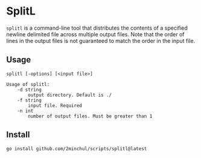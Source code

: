 # SplitL
`splitl` is a command-line tool that distributes the contents of a specified newline delimited file across multiple output files.
Note that the order of lines in the output files is not guaranteed to match the order in the input file.

## Usage

```
splitl [-options] [<input file>]

Usage of splitl:
    -d string
        output directory. Default is ./
    -f string
        input file. Required
    -n int
        number of output files. Must be greater than 1
```

## Install

```shell
go install github.com/2minchul/scripts/splitl@latest
```
